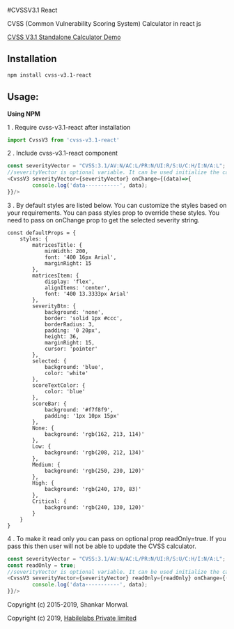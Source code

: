#CVSSV3.1 React

CVSS (Common Vulnerability Scoring System) Calculator in react js

<a href="https://habilelabs.github.io/cvss-v3.1-react/demo/dist/">
    CVSS V3.1 Standalone Calculator Demo
</a>

## Installation

```sh
npm install cvss-v3.1-react
```

## Usage:

**Using NPM**

1 . Require cvss-v3.1-react after installation

```js
import CvssV3 from 'cvss-v3.1-react'
```

2 . Include cvss-v3.1-react component


```js
const severityVector = "CVSS:3.1/AV:N/AC:L/PR:N/UI:R/S:U/C:H/I:N/A:L";
//severityVector is optional variable. It can be used initialize the calculator. 
<CvssV3 severityVector={severityVector} onChange={(data)=>{
        console.log('data-----------', data);
}}/>
```

3 . By default styles are listed below. You can customize the styles based on your requirements. 
 You can pass styles prop to override these styles. You need to pass on onChange prop to get the selected severity string. 
 

    
    const defaultProps = {
        styles: {
            matricesTitle: {
                minWidth: 200,
                font: '400 16px Arial',
                marginRight: 15
            },
            matricesItem: {
                display: 'flex',
                alignItems: 'center',
                font: '400 13.3333px Arial'
            },
            severityBtn: {
                background: 'none',
                border: 'solid 1px #ccc',
                borderRadius: 3,
                padding: '0 20px',
                height: 36,
                marginRight: 15,
                cursor: 'pointer'
            },
            selected: {
                background: 'blue',
                color: 'white'
            },
            scoreTextColor: {
                color: 'blue'
            },
            scoreBar: {
                background: '#f7f8f9',
                padding: '1px 10px 15px'
            },
            None: {
                background: 'rgb(162, 213, 114)'
            },
            Low: {
                background: 'rgb(208, 212, 134)'
            },
            Medium: {
                background: 'rgb(250, 230, 120)'
            },
            High: {
                background: 'rgb(240, 170, 83)'
            },
            Critical: {
                background: 'rgb(240, 130, 120)'
            }
        }
    }

4 . To make it read only you can pass on optional prop readOnly=true. If you pass this then user will not be able to update the CVSS calculator. 


```js
const severityVector = "CVSS:3.1/AV:N/AC:L/PR:N/UI:R/S:U/C:H/I:N/A:L";
const readOnly = true;
//severityVector is optional variable. It can be used initialize the calculator. 
<CvssV3 severityVector={severityVector} readOnly={readOnly} onChange={(data)=>{
        console.log('data-----------', data);
}}/>
```

Copyright (c) 2015-2019, Shankar Morwal.

Copyright (c) 2019, <a href="http://habilelabs.io">
                        Habilelabs Private limited 
                    </a>
